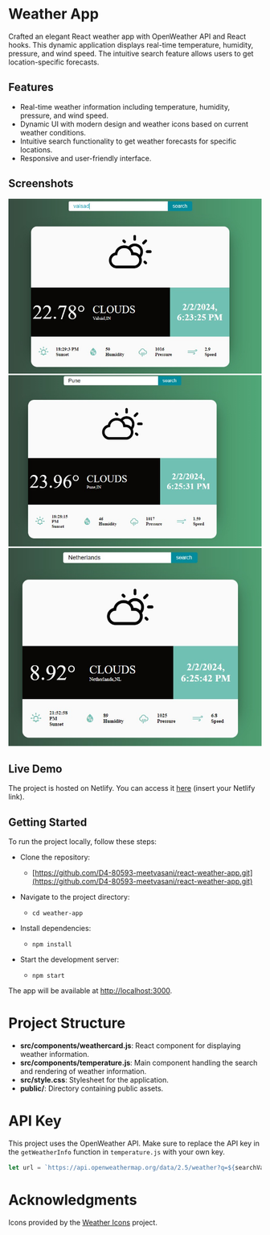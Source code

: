 # Weather App

Crafted an elegant React weather app with OpenWeather API and React hooks. This dynamic application displays real-time temperature, humidity, pressure, and wind speed. The intuitive search feature allows users to get location-specific forecasts.

## Features

- Real-time weather information including temperature, humidity, pressure, and wind speed.
- Dynamic UI with modern design and weather icons based on current weather conditions.
- Intuitive search functionality to get weather forecasts for specific locations.
- Responsive and user-friendly interface.

## Screenshots

![Weather App Screenshot 1](a1.png)
![Weather App Screenshot 2](a2.png)
![Weather App Screenshot 3](a3.png)

## Live Demo

The project is hosted on Netlify. You can access it [here](#) (insert your Netlify link).

## Getting Started

To run the project locally, follow these steps:
- Clone the repository:
  - [https://github.com/D4-80593-meetvasani/react-weather-app.git](https://github.com/D4-80593-meetvasani/react-weather-app.git)

- Navigate to the project directory:
  - `cd weather-app`

- Install dependencies:
  - `npm install`

- Start the development server:
  - `npm start`

The app will be available at [http://localhost:3000](http://localhost:3000).

# Project Structure
- **src/components/weathercard.js**: React component for displaying weather information.
- **src/components/temperature.js**: Main component handling the search and rendering of weather information.
- **src/style.css**: Stylesheet for the application.
- **public/**: Directory containing public assets.

# API Key
This project uses the OpenWeather API. Make sure to replace the API key in the `getWeatherInfo` function in `temperature.js` with your own key.
```javascript
let url = `https://api.openweathermap.org/data/2.5/weather?q=${searchValue}&units=metric&appid=YOUR_API_KEY`;
```

# Acknowledgments
Icons provided by the [Weather Icons](https://github.com/erikflowers/weather-icons) project.








   
